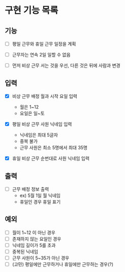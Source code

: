 # 구현 기능 목록


## 기능

* [ ] 평일 근무와 휴일 근무 일정을 계획
* [ ] 근무자는 연속 2일 일할 수 없음
* [ ] 먼저 비상 근무 서는 것을 우선, 다른 것은 뒤에 사람과 변경


## 입력

* [x] 비상 근무 배정 월과 시작 요일 입력
  * 월은 1~12
  * 요일은 일~토
* [x] 평일 비상 근무 사원 닉네임 입력
  * 닉네임은 최대 5글자
  * 중복 불가
  * 근무 사원은 최소 5명에서 최대 35명
* [x] 휴일 비상 근무 순번대로 사원 닉네임 입력



## 출력

* [ ] 근무 배정 정보 출력
  * ex) 5월 1일 월 닉네임
  * 휴일인 경우 휴일 표기

## 예외

* [ ] 월이 1~12 이 아닌 경우
* [ ] 존재하지 않는 요일인 경우
* [ ] 닉네임 길이가 5를 초과
* [ ] 중복된 닉네임
* [ ] 근무 사원이 5~35가 아닌 경우
* [ ] (고민) 평일에만 근무하거나 휴일에만 근무하는 경우(?)